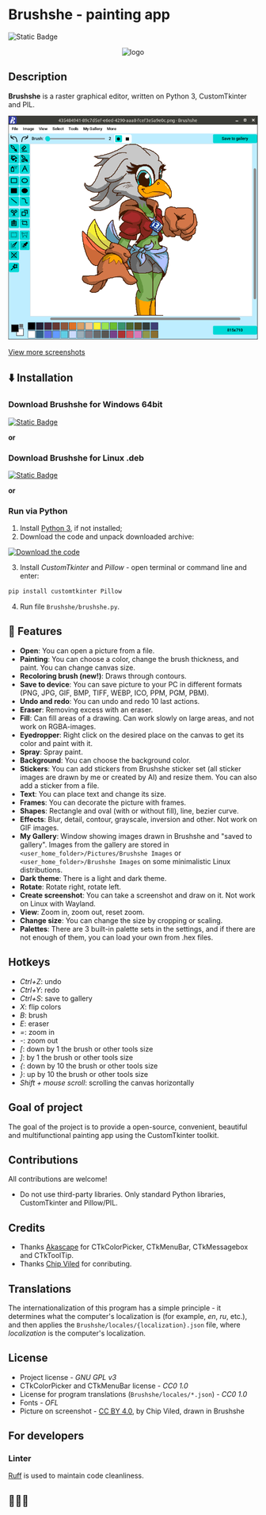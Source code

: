 # Brushshe - painting app

![Static Badge](https://img.shields.io/badge/Tested_on-Windows%2C_Linux-orange)

<p align="center">
  <img src="https://raw.githubusercontent.com/limafresh/Brushshe/refs/heads/main/Brushshe/icons/logo.svg" alt="logo" width="100" height="100">
</p>

## Description
**Brushshe** is a raster graphical editor, written on Python 3, CustomTkinter and PIL.

![Screenshot](https://raw.githubusercontent.com/limafresh/Brushshe/main/screenshot.png)

[View more screenshots](https://github.com/limafresh/Brushshe/discussions/2)

## ⬇️ Installation
### Download Brushshe for Windows 64bit
[![Static Badge](https://img.shields.io/badge/Download-portable_.exe_file-blue?style=for-the-badge)](https://github.com/limafresh/Brushshe/releases)

**or**
### Download Brushshe for Linux .deb
[![Static Badge](https://img.shields.io/badge/Download-.deb_file-red?style=for-the-badge&logo=linux)](https://github.com/limafresh/Brushshe/releases)

**or**
### Run via Python
1. Install [Python 3](https://www.python.org/downloads/), if not installed;
2. Download the code and unpack downloaded archive:

[![Download the code](https://img.shields.io/badge/Download_the_code-ZIP-orange?style=for-the-badge&logo=Python&logoColor=white)](https://github.com/limafresh/Brushshe/tags)

3. Install *CustomTkinter* and *Pillow* - open terminal or command line and enter:
```bash
pip install customtkinter Pillow
```
4. Run file `Brushshe/brushshe.py`.

## 🚀 Features
+ **Open**: You can open a picture from a file.
+ **Painting**: You can choose a color, change the brush thickness, and paint. You can change canvas size.
+ **Recoloring brush (new!)**: Draws through contours.
+ **Save to device**: You can save picture to your PC in different formats (PNG, JPG, GIF, BMP, TIFF, WEBP, ICO, PPM, PGM, PBM).
+ **Undo and redo**: You can undo and redo 10 last actions.
+ **Eraser**: Removing excess with an eraser.
+ **Fill**: Can fill areas of a drawing. Can work slowly on large areas, and not work on RGBA-images.
+ **Eyedropper**: Right click on the desired place on the canvas to get its color and paint with it.
+ **Spray**: Spray paint.
+ **Background**: You can choose the background color.
+ **Stickers**: You can add stickers from Brushshe sticker set (all sticker images are drawn by me or created by AI) and resize them. You can also add a sticker from a file.
+ **Text**: You can place text and change its size.
+ **Frames**: You can decorate the picture with frames.
+ **Shapes**: Rectangle and oval (with or without fill), line, bezier curve.
+ **Effects**: Blur, detail, contour, grayscale, inversion and other. Not work on GIF images.
+ **My Gallery**: Window showing images drawn in Brushshe and "saved to gallery". Images from the gallery are stored in `<user_home_folder>/Pictures/Brushshe Images` or `<user_home_folder>/Brushshe Images` on some minimalistic Linux distributions.
+ **Dark theme**: There is a light and dark theme.
+ **Rotate**: Rotate right, rotate left.
+ **Create screenshot**: You can take a screenshot and draw on it. Not work on Linux with Wayland.
+ **View**: Zoom in, zoom out, reset zoom.
+ **Change size**: You can change the size by cropping or scaling.
+ **Palettes**: There are 3 built-in palette sets in the settings, and if there are not enough of them, you can load your own from .hex files.

## Hotkeys
+ *Ctrl+Z*: undo
+ *Ctrl+Y*: redo
+ *Ctrl+S*: save to gallery
+ *X*: flip colors
+ *B*: brush
+ *E*: eraser
+ *=*: zoom in
+ *-*: zoom out
+ *[*: down by 1 the brush or other tools size
+ *]*:  by 1 the brush or other tools size
+ *{*: down by 10 the brush or other tools size
+ *}*: up by 10 the brush or other tools size
+ *Shift + mouse scroll*: scrolling the canvas horizontally

## Goal of project
The goal of the project is to provide a open-source, convenient, beautiful and multifunctional painting app using the CustomTkinter toolkit.

## Contributions
All contributions are welcome!
+ Do not use third-party libraries. Only standard Python libraries, CustomTkinter and Pillow/PIL.

## Credits
+ Thanks [Akascape](https://github.com/Akascape) for CTkColorPicker, CTkMenuBar, CTkMessagebox and CTkToolTip.
+ Thanks [Chip Viled](https://github.com/chipviled) for conributing.

## Translations
The internationalization of this program has a simple principle - it determines what the computer's localization is (for example, *en*, *ru*, etc.), and then applies the `Brushshe/locales/{localization}.json` file, where *localization* is the computer's localization.

## License
+ Project license - *GNU GPL v3*
+ CTkColorPicker and CTkMenuBar license - *CC0 1.0*
+ License for program translations (`Brushshe/locales/*.json`) - *CC0 1.0*
+ Fonts - *OFL*
+ Picture on screenshot - [CC BY 4.0](https://creativecommons.org/licenses/by/4.0/), by Chip Viled, drawn in Brushshe

## For developers
### Linter
[Ruff](https://github.com/astral-sh/ruff) is used to maintain code cleanliness.

## 🎨🦅💪
